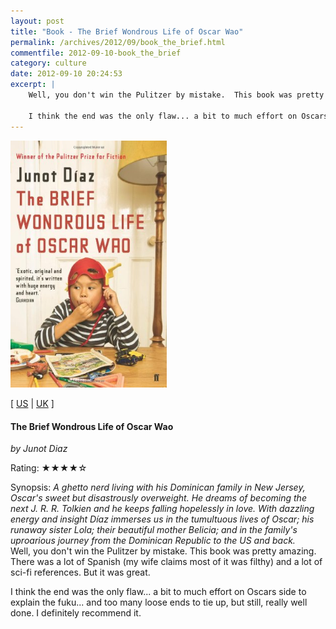 ```yaml
---
layout: post
title: "Book - The Brief Wondrous Life of Oscar Wao"
permalink: /archives/2012/09/book_the_brief.html
commentfile: 2012-09-10-book_the_brief
category: culture
date: 2012-09-10 20:24:53
excerpt: |
    Well, you don't win the Pulitzer by mistake.  This book was pretty amazing.  There was a lot of Spanish (my wife claims most of it was filthy) and a lot of sci-fi references.  But it was great.

    I think the end was the only flaw... a bit to much effort on Oscars side to explain the fuku... and too many loose ends to tie up, but still, really well done.  I definitely recommend it.
---
```


<img class="photo right" src="/assets/images/0571239730.jpg" width="250" alt="The Brief Wondrous Life of Oscar Wao cover"/>

\[ [US](http://www.amazon.com/o/asin/0571239730) | [UK](http://www.amazon.co.uk/o/asin/0571239730) \]

#### The Brief Wondrous Life of Oscar Wao

<em>by Junot Diaz</em>

Rating: ★★★★☆

<div class="book_synopsis">
Synopsis: <em>A ghetto nerd living with his Dominican family in New Jersey, Oscar's sweet but disastrously overweight. He dreams of becoming the next J. R. R. Tolkien and he keeps falling hopelessly in love. With dazzling energy and insight Díaz immerses us in the tumultuous lives of Oscar; his runaway sister Lola; their beautiful mother Belicia; and in the family's uproarious journey from the Dominican Republic to the US and back.</em>

</div>
Well, you don't win the Pulitzer by mistake. This book was pretty amazing. There was a lot of Spanish (my wife claims most of it was filthy) and a lot of sci-fi references. But it was great.

I think the end was the only flaw... a bit to much effort on Oscars side to explain the fuku... and too many loose ends to tie up, but still, really well done. I definitely recommend it.
